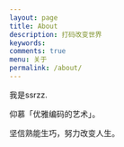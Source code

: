 ```yaml
---
layout: page
title: About
description: 打码改变世界
keywords: 
comments: true
menu: 关于
permalink: /about/
---
```


我是ssrzz. 

仰慕「优雅编码的艺术」。

坚信熟能生巧，努力改变人生。

